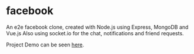 # facebook

An e2e facebook clone, created with Node.js using Express, MongoDB and Vue.js
Also using socket.io for the chat, notifications and friend requests.

Project Demo can be seen [here](https://facebook-vue-node.herokuapp.com/#/).
